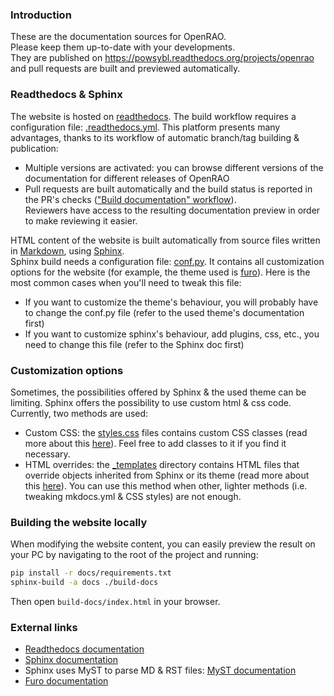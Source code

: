 ### Introduction

These are the documentation sources for OpenRAO.  
Please keep them up-to-date with your developments.  
They are published on https://powsybl.readthedocs.org/projects/openrao and pull requests are built and previewed automatically.

### Readthedocs & Sphinx
The website is hosted on [readthedocs](https://readthedocs.org/). The build workflow requires a configuration file: 
[.readthedocs.yml](./.readthedocs.yml). This platform presents many advantages,
thanks to its workflow of automatic branch/tag building & publication:
- Multiple versions are activated: you can browse different versions of the documentation for different releases of OpenRAO
- Pull requests are built automatically and the build status is reported in the PR's checks (["Build documentation" workflow](../.github/workflows/build_doc.yml)).  
  Reviewers have access to the resulting documentation preview in order to make reviewing it easier.

HTML content of the website is built automatically from source files written in [Markdown](https://fr.wikipedia.org/wiki/Markdown),
using [Sphinx](https://www.sphinx-doc.org/).  
Sphinx build needs a configuration file: [conf.py](./conf.py). 
It contains all customization options for the website (for example, the theme used is [furo](https://pradyunsg.me/furo/)).
Here is the most common cases when you'll need to tweak this file:
- If you want to customize the theme's behaviour, you will probably have to change the conf.py file (refer to the
  used theme's documentation first)
- If you want to customize sphinx's behaviour, add plugins, css, etc., you need to change this file (refer to the
  Sphinx doc first)

### Customization options

Sometimes, the possibilities offered by Sphinx & the used theme can be limiting. Sphinx offers the possibility to use
custom html & css code. Currently, two methods are used:
- Custom CSS: the [styles.css](_static/styles/styles.css) files contains custom CSS classes (read more about this [here](https://docs.readthedocs.io/en/stable/guides/adding-custom-css.html)).
  Feel free to add classes to it if you find it necessary.
- HTML overrides: the [_templates](_templates) directory contains HTML files that override objects inherited from Sphinx
  or its theme (read more about this [here](https://www.sphinx-doc.org/en/master/development/theming.html#templating)).
  You can use this method when other, lighter methods (i.e. tweaking mkdocs.yml & CSS styles) are not enough.

### Building the website locally

When modifying the website content, you can easily preview the result on your PC by navigating to the root of the
project and running:
~~~bash
pip install -r docs/requirements.txt
sphinx-build -a docs ./build-docs
~~~
Then open `build-docs/index.html` in your browser.  
  
### External links
- [Readthedocs documentation](https://docs.readthedocs.io/en/stable/index.html)
- [Sphinx documentation](https://www.sphinx-doc.org/en/master/)
- Sphinx uses MyST to parse MD & RST files: [MyST documentation](https://mystmd.org/guide)
- [Furo documentation](https://pradyunsg.me/furo/)
